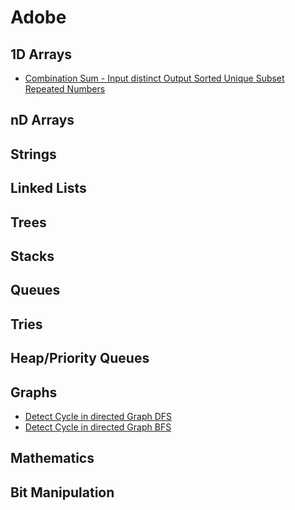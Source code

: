 # Adobe

## 1D Arrays

* [Combination Sum - Input distinct Output Sorted Unique Subset Repeated Numbers](../problem-solutions/1d-array-problems/combination-sum-input-distinct-output-unique-subset-repeated-numbers.md)

## nD Arrays

## Strings

## Linked Lists

## Trees

## Stacks

## Queues

## Tries

## Heap/Priority Queues

## Graphs

* [Detect Cycle in directed Graph DFS](../problem-solutions/graph-problems/detect-cycle-in-a-directed-graph-dfs.md)
* [Detect Cycle in directed Graph BFS](../problem-solutions/graph-problems/detect-cycle-in-a-directed-graph-using-bfs.md)

## Mathematics

## Bit Manipulation





